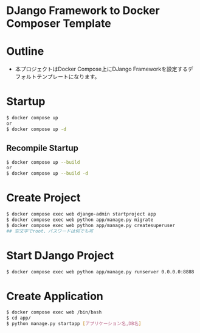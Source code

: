 # DJango Framework to Docker Composer Template

# Outline
* 本プロジェクトはDocker Compose上にDJango Frameworkを設定するデフォルトテンプレートになります。

# Startup
~~~sh
$ docker compose up
or
$ docker compose up -d
~~~

## Recompile Startup
~~~sh
$ docker compose up --build
or
$ docker compose up --build -d
~~~

# Create Project
~~~sh
$ docker compose exec web django-admin startproject app
$ docker compose exec web python app/manage.py migrate
$ docker compose exec web python app/manage.py createsuperuser
## 空文字でroot、パスワードは何でも可
~~~

# Start DJango Project
~~~sh
$ docker compose exec web python app/manage.py runserver 0.0.0.0:8888
~~~

# Create Application
~~~sh
$ docker compose exec web /bin/bash
$ cd app/
$ python manage.py startapp [アプリケーション名,DB名]
